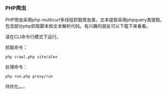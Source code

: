 ### PHP爬虫

PHP爬虫采用php-multicurl多线程抓取爬虫类，文本提取采用phpquery类提取。包含部分php抓取脚本和文本解析代码。有兴趣的朋友可以下载下来看看。

请在CLI命令行模式下运行。

抓取命令：
```
php crawl.php site/alex
```

处理命令：
```
php run.php proxy/run
```

待优化。。。